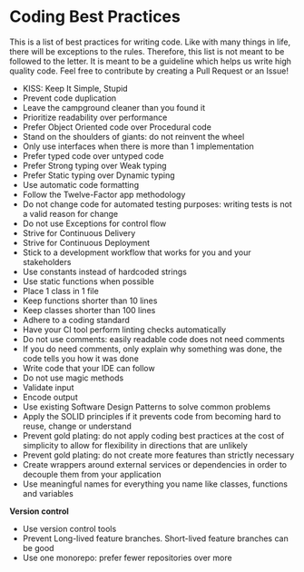 # Coding Best Practices

This is a list of best practices for writing code. Like with many things in life, there will be exceptions to the rules. Therefore, this list is not meant to be followed to the letter. It is meant to be a guideline which helps us write high quality code. Feel free to contribute by creating a Pull Request or an Issue!

- KISS: Keep It Simple, Stupid
- Prevent code duplication
- Leave the campground cleaner than you found it
- Prioritize readability over performance
- Prefer Object Oriented code over Procedural code
- Stand on the shoulders of giants: do not reinvent the wheel
- Only use interfaces when there is more than 1 implementation
- Prefer typed code over untyped code
- Prefer Strong typing over Weak typing
- Prefer Static typing over Dynamic typing
- Use automatic code formatting
- Follow the Twelve-Factor app methodology
- Do not change code for automated testing purposes: writing tests is not a valid reason for change
- Do not use Exceptions for control flow
- Strive for Continuous Delivery
- Strive for Continuous Deployment
- Stick to a development workflow that works for you and your stakeholders
- Use constants instead of hardcoded strings
- Use static functions when possible
- Place 1 class in 1 file
- Keep functions shorter than 10 lines
- Keep classes shorter than 100 lines
- Adhere to a coding standard 
- Have your CI tool perform linting checks automatically
- Do not use comments: easily readable code does not need comments
- If you do need comments, only explain why something was done, the code tells you how it was done
- Write code that your IDE can follow
- Do not use magic methods
- Validate input
- Encode output
- Use existing Software Design Patterns to solve common problems
- Apply the SOLID principles if it prevents code from becoming hard to reuse, change or understand
- Prevent gold plating: do not apply coding best practices at the cost of simplicity to allow for flexibility in directions that are unlikely
- Prevent gold plating: do not create more features than strictly necessary
- Create wrappers around external services or dependencies in order to decouple them from your application
- Use meaningful names for everything you name like classes, functions and variables

**Version control**
- Use version control tools
- Prevent Long-lived feature branches. Short-lived feature branches can be good
- Use one monorepo: prefer fewer repositories over more


